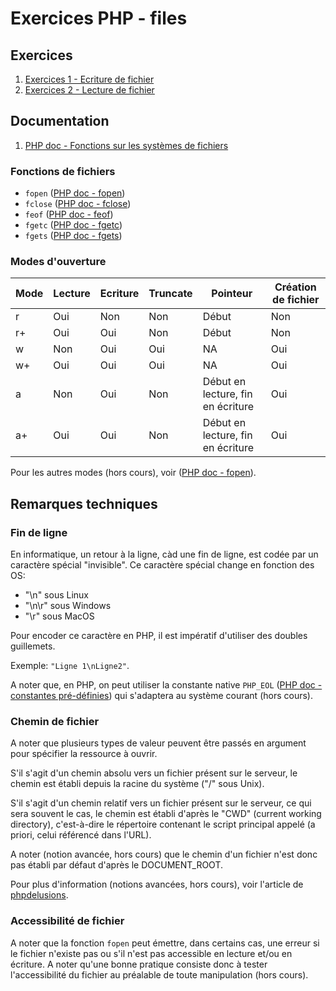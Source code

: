 # Exercices PHP - files

## Exercices

 1. [Exercices 1 - Ecriture de fichier](./ex1/)
 2. [Exercices 2 - Lecture de fichier](./ex2/)

## Documentation

 1. [PHP doc - Fonctions sur les systèmes de fichiers](https://www.php.net/manual/fr/ref.filesystem.php)

### Fonctions de fichiers

 - `fopen` ([PHP doc - fopen](https://www.php.net/manual/fr/function.fopen.php))
 - `fclose` ([PHP doc - fclose](https://www.php.net/manual/fr/function.fclose.php))
 - `feof` ([PHP doc - feof](https://www.php.net/manual/fr/function.feof.php))
 - `fgetc` ([PHP doc - fgetc](https://www.php.net/manual/fr/function.fgetc.php))
 - `fgets` ([PHP doc - fgets](https://www.php.net/manual/fr/function.fgets.php))

### Modes d'ouverture

| Mode | Lecture | Ecriture | Truncate | Pointeur | Création de fichier |
|-|-|-|-|-|-|
| r  | Oui | Non | Non | Début | Non |
| r+ | Oui | Oui | Non | Début | Non |
| w  | Non | Oui | Oui | NA    | Oui |
| w+ | Oui | Oui | Oui | NA    | Oui |
| a  | Non | Oui | Non | Début en lecture, fin en écriture | Oui |
| a+ | Oui | Oui | Non | Début en lecture, fin en écriture | Oui |

Pour les autres modes (hors cours), voir ([PHP doc - fopen](https://www.php.net/manual/fr/function.fopen.php)).

## Remarques techniques

### Fin de ligne

En informatique, un retour à la ligne, càd une fin de ligne, est codée par un caractère spécial "invisible". Ce caractère spécial change en fonction des OS:
 - "\n" sous Linux
 - "\n\r" sous Windows 
 - "\r" sous MacOS

Pour encoder ce caractère en PHP, il est impératif d'utiliser des doubles guillemets.

Exemple: `"Ligne 1\nLigne2"`.

A noter que, en PHP, on peut utiliser la constante native `PHP_EOL` ([PHP doc - constantes pré-définies](https://www.php.net/manual/fr/reserved.constants.php)) qui s'adaptera au système courant (hors cours).

### Chemin de fichier

A noter que plusieurs types de valeur peuvent être passés en argument pour spécifier la ressource à ouvrir.

S'il s'agit d'un chemin absolu vers un fichier présent sur le serveur, le chemin est établi depuis la racine du système ("/" sous Unix).

S'il s'agit d'un chemin relatif vers un fichier présent sur le serveur, ce qui sera souvent le cas, le chemin est établi d'après le "CWD" (current working directory), c'est-à-dire le répertoire contenant le script principal appelé (a priori, celui référencé dans l'URL).

A noter (notion avancée, hors cours) que le chemin d'un fichier n'est donc pas établi par défaut d'après le DOCUMENT_ROOT.

Pour plus d'information (notions avancées, hors cours), voir l'article de [phpdelusions](https://phpdelusions.net/articles/paths).

### Accessibilité de fichier

A noter que la fonction `fopen` peut émettre, dans certains cas, une erreur si le fichier n'existe pas ou s'il n'est pas accessible en lecture et/ou en écriture. A noter qu'une bonne pratique consiste donc à tester l'accessibilité du fichier au préalable de toute manipulation (hors cours).
